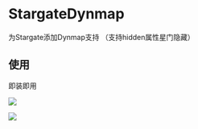 # StargateDynmap
为Stargate添加Dynmap支持 （支持hidden属性星门隐藏）

## 使用
即装即用

![](https://i.loli.net/2021/07/02/P7v368TGOfnxRLz.png)

![](https://i.loli.net/2021/07/02/VGF3vCnJdOcRmWo.png)
